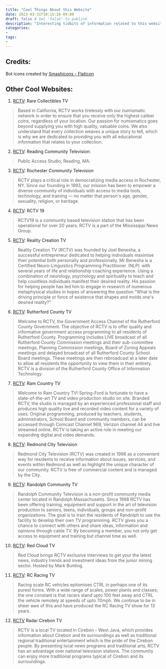 ```yaml
---
title: "Cool Things About this Website"
date: 2023-03-31T10:15:16-04:00
draft: false # Set 'false' to publish
description: "Interesting tidbits of information related to this website that don't fit anywhere else."
categories:
-
tags:
- 
---
```


## Credits:

Bot icons created by [Smashicons - Flaticon](https://www.flaticon.com/free-icons/bot)

## Other Cool Websites:

1. [RCTV](https://www.rarecollectiblestv.com): Rare Collectibles TV

> Based in California, RCTV works tirelessly with our numismatic network in order to ensure that you receive only the highest caliber coins, regardless of your location. Our passion for numismatics goes beyond supplying you with high quality, valuable coins. We also understand that every collection weaves a unique story to tell, which is why we are dedicated to providing you with all educational information that relates to your collection.

2. [RCTV](https://www.rctv.org): Reading Community Television:

> Public Access Studio, Reading, MA.

3. [RCTV](https://www.rctvmediacenter.org/): Rochester Community Television

> RCTV plays a critical role in democratizing media access in Rochester, NY. Since our founding in 1993, our mission has been to empower a diverse community of individuals with access to media tools, technology, and training — no matter that person's age, gender, sexuality, religion, or heritage.

4. [RCTV](https://rctv19.com/): RCTV 19

> RCTV19 is a community based television station that has been operational for over 20 years. RCTV is a part of the Mississippi News Group.

5. [RCTV](https://www.realitycreationtv.com/): Reality Creation TV

> Reality Creation TV (RCTV) was founded by Joel Benesha, a successful entrepreneur dedicated to helping individuals maximise their potential both personally and professionally. Mr Benesha is a Certified Neuro-Linguistics Programming Practitioner  (NLP)  with several years of life and relationship coaching experience. Using a combination of neurology, psychology and spirituality to teach and help countless individuals manifest their desired reality. His passion for helping people has led him to engage in research of numerous metaphysical studies in hopes of answering the question "What is the driving principle or force of existence that shapes and molds one's desired reality?"

6. [RCTV](https://rutherfordcountytn.gov/rctv/): Rutherford County TV

> Welcome to RCTV, the Government Access Channel of the Rutherford County Government. The objective of RCTV is to offer quality and informative government access programming to all residents of Rutherford County. Programming includes LIVE broadcast of all Rutherford County Commission meetings and their sub-committee meetings, Planning Commission meetings, Board of Zoning Appeals meetings and delayed broadcast of all Rutherford County School Board meetings. These meetings are then rebroadcast at a later date to allow all residents the opportunity to view them in their entirety. RCTV is a division of the Rutherford County Office of Information Technology.

7. [RCTV](https://www.spring-ford.net/news-media/rctv): Ram Country TV

> Welcome to Ram Country TV! Spring-Ford is fortunate to have a state-of-the-art TV and video production studio on site. Branded RCTV, the studio is managed by an experienced professional staff and produces high quality live and recorded video content for a variety of uses. Original programming, produced by teachers, students, administrators, School Board and community members, can be accessed through Comcast Channel 969, Verizon channel 44 and live streamed online. RCTV is taking an active role in meeting our expanding digital and video demands.

8. [RCTV](https://www.redmond.gov/200/Redmond-City-Television): Redmond City Television

> Redmond City Television (RCTV) was created in 1996 as a convenient way for residents to receive information about issues, services, and events within Redmond as well as highlight the unique character of our community. RCTV is free of commercial content and is managed by the City.

9. [RCTV](http://randolphcommunitytv.com/): Randolph Community TV

> Randolph Community Television is a non-profit community media center located in Randolph Massachusetts. Since 1998 RCTV has been offering training, equipment and support in the art of television production to seniors, teens, individuals, groups and non-profit organizations. The goal is to train the residents of Randolph to use the facility to develop their own TV programming. RCTV gives you a chance to connect with others and share ideas, information and opinions through cable TV. By becoming a member, you not only get access to equipment and training but channel time as well.

10. [RCTV](https://podcasts.apple.com/us/podcast/rctv-in-conversation-podcast/id1655908909): Red Cloud TV

> Red Cloud brings RCTV exclusive interviews to get your the latest news, industry trends and investment ideas from the junior mining sector. Hosted by Mark Bunting.

11. [RCTV](http://ctrlsport.com/rc-racing-tv/): RC Racing TV

> Racing scale RC vehicles epitomises CTRL in perhaps one of its purest forms. With a wide range of scales, power plants and classes; the one constant is that racers stand upto 100 feet away and CTRL the vehicle remotely at speeds of upto 70mph. We continue to be in sheer awe of this and have produced the RC Racing TV show for 13 years.

12. [RCTV](https://www.radarcirebon.tv/) Radar Cirebon TV

> RCTV is a local TV located in Cirebon - West Java, which provides information about Cirebon and its surroundings as well as traditional regional traditional entertainment which is the pride of the Cirebon people. By presenting local news programs and traditional arts, RCTV has an advantage over national television stations. The community can enjoy more traditional programs typical of Cirebon and its surroundings.

